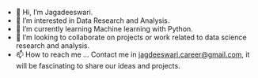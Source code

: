 - 👋 Hi, I’m Jagadeeswari.
- 👀 I’m interested in Data Research and Analysis.
- 🌱 I’m currently learning Machine learning with Python.
- 💞️ I’m looking to collaborate on projects or work related to data science research and analysis.
- 📫 How to reach me ... Contact me in jagdeeswari.career@gmail.com, it will be fascinating to share our ideas and projects.

<!---
jagadeeswari22/jagadeeswari22 is a ✨ special ✨ repository because its `README.md` (this file) appears on your GitHub profile.
You can click the Preview link to take a look at your changes.
--->
